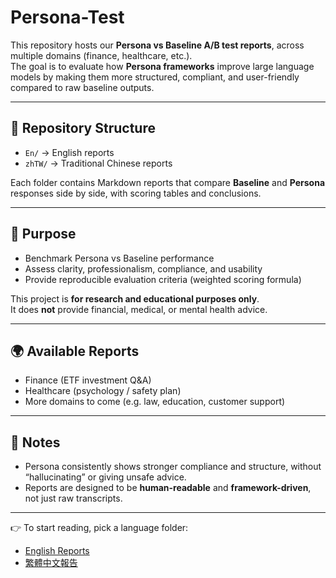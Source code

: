 # Persona-Test  

This repository hosts our **Persona vs Baseline A/B test reports**, across multiple domains (finance, healthcare, etc.).  
The goal is to evaluate how **Persona frameworks** improve large language models by making them more structured, compliant, and user-friendly compared to raw baseline outputs.  

---

## 📂 Repository Structure

- `En/` → English reports  
- `zhTW/` → Traditional Chinese reports  

Each folder contains Markdown reports that compare **Baseline** and **Persona** responses side by side, with scoring tables and conclusions.  

---

## 🎯 Purpose

- Benchmark Persona vs Baseline performance  
- Assess clarity, professionalism, compliance, and usability  
- Provide reproducible evaluation criteria (weighted scoring formula)  

This project is **for research and educational purposes only**.  
It does **not** provide financial, medical, or mental health advice.  

---

## 🌍 Available Reports

- Finance (ETF investment Q&A)  
- Healthcare (psychology / safety plan)  
- More domains to come (e.g. law, education, customer support)  

---

## 📌 Notes

- Persona consistently shows stronger compliance and structure, without “hallucinating” or giving unsafe advice.  
- Reports are designed to be **human-readable** and **framework-driven**, not just raw transcripts.  

---

👉 To start reading, pick a language folder:  
- [English Reports](./En/)  
- [繁體中文報告](./zhTW/)  

